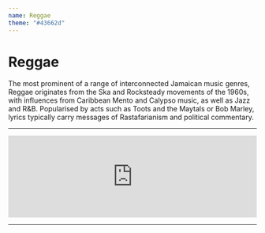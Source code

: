 ```yaml
---
name: Reggae
theme: "#43662d"
---
```


# Reggae

The most prominent of a range of interconnected Jamaican music genres, Reggae originates from the Ska and Rocksteady movements of the 1960s, with influences from Caribbean Mento and Calypso music, as well as Jazz and R&B. Popularised by acts such as Toots and the Maytals or Bob Marley, lyrics typically carry messages of Rastafarianism and political commentary.

---

<iframe width="100%" height="166" scrolling="no" frameborder="no" allow="autoplay" src="https://w.soundcloud.com/player/?url=https%3A//api.soundcloud.com/tracks/768007015%3Fsecret_token%3Ds-lOxKk&color=%231b1a65&auto_play=false&hide_related=true&show_comments=false&show_user=true&show_reposts=false&show_teaser=false"></iframe>

---
